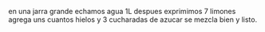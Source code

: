 en una jarra grande echamos agua 1L
despues exprimimos 7 limones
agrega uns cuantos hielos
y 3 cucharadas de azucar
se mezcla bien y listo.